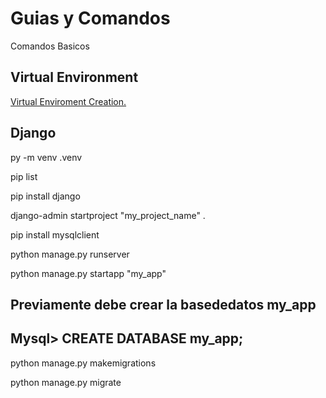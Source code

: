 # Guias y Comandos

Comandos Basicos

## Virtual Environment

[Virtual Enviroment Creation.](https://github.com/fidelysla/guias_comandos/blob/main/virtual_environment.md)

## Django



py -m venv .venv

pip list

pip install django

django-admin startproject "my_project_name" .

pip install mysqlclient

python manage.py runserver

python manage.py startapp "my_app"

## Previamente debe crear la basededatos my_app
## Mysql> CREATE DATABASE my_app;

python manage.py makemigrations

python manage.py migrate
